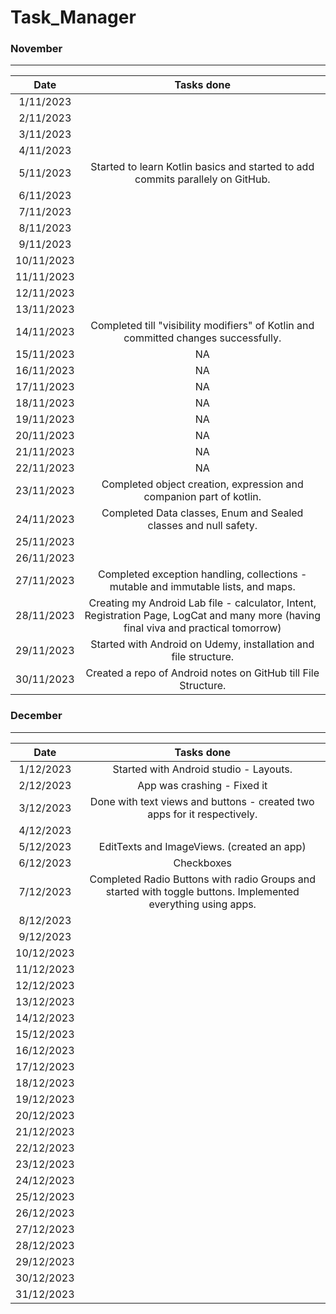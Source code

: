 # Task_Manager

### November
__________________________________________

 |Date      |       Tasks done                                                        |
 |:--------:|:-----------------------------------------------------------------------:|
 | 1/11/2023|                                                                         |
 | 2/11/2023|                                                                         |
 | 3/11/2023|                                                                         |
 | 4/11/2023|                                                                         |
 | 5/11/2023|Started to learn Kotlin basics and started to add commits parallely on GitHub.                                          |
 | 6/11/2023|                                                                         |
 | 7/11/2023|                                                                         |
 | 8/11/2023|                                                                         |
 | 9/11/2023|                                                                         |
 |10/11/2023|                                                                         |
 |11/11/2023|                                                                         |
 |12/11/2023|                                                                         |
 |13/11/2023|                                                                         |
 |14/11/2023|Completed till "visibility modifiers" of Kotlin and committed changes successfully.                                                                       |
 |15/11/2023|NA                                                                       |
 |16/11/2023|NA                                                                       |
 |17/11/2023|NA                                                                       |
 |18/11/2023|NA                                                                       |
 |19/11/2023|NA                                                                       |
 |20/11/2023|NA                                                                       |
 |21/11/2023|NA                                                                       |
 |22/11/2023|NA                                                                       |
 |23/11/2023|Completed object creation, expression and companion part of kotlin.                                                                         |
 |24/11/2023|Completed Data classes, Enum and Sealed classes and null safety.                                                                       |
 |25/11/2023|                                                                         |
 |26/11/2023|                                                                         |
 |27/11/2023|Completed exception handling, collections - mutable and immutable lists, and maps.                                                                       |
 |28/11/2023|Creating my Android Lab file - calculator, Intent, Registration Page, LogCat and many more (having final viva and practical tomorrow)                                      |
 |29/11/2023|Started with Android on Udemy, installation and file structure.                                                                        |
 |30/11/2023|Created a repo of Android notes on GitHub till File Structure.                                                                         |


### December
___________________________________________________________________________________________

 |Date      |       Tasks done                                                        |
 |:--------:|:-----------------------------------------------------------------------:|
 | 1/12/2023| Started with Android studio - Layouts.                                                                     |
 | 2/12/2023| App was crashing - Fixed it                                                                      |
 | 3/12/2023| Done with text views and buttons - created two apps for it respectively.                                                                        |
 | 4/12/2023|                                                                         |
 | 5/12/2023|EditTexts and ImageViews. (created an app)                                                                         |
 | 6/12/2023|Checkboxes                                                                       |
 | 7/12/2023|Completed Radio Buttons with radio Groups and started with toggle buttons. Implemented everything using apps.                                                             |
 | 8/12/2023|                                                                         |
 | 9/12/2023|                                                                         |
 |10/12/2023|                                                                         |
 |11/12/2023|                                                                         |
 |12/12/2023|                                                                         |
 |13/12/2023|                                                                         |
 |14/12/2023|                                                                         |
 |15/12/2023|                                                                         |
 |16/12/2023|                                                                         |
 |17/12/2023|                                                                         |
 |18/12/2023|                                                                         |
 |19/12/2023|                                                                         |
 |20/12/2023|                                                                         |
 |21/12/2023|                                                                         |
 |22/12/2023|                                                                         |
 |23/12/2023|                                                                         |
 |24/12/2023|                                                                         |
 |25/12/2023|                                                                         |
 |26/12/2023|                                                                         |
 |27/12/2023|                                                                         |
 |28/12/2023|                                                                         |
 |29/12/2023|                                                                         |
 |30/12/2023|                                                                         |
 |31/12/2023|                                                                         |
